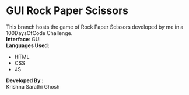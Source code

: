 # GUI Rock Paper Scissors
This branch hosts the game of Rock Paper Scissors developed by me in a 100DaysOfCode Challenge. <br>
**Interface**: GUI<br>
**Languages Used:**
<ul>
  <li>HTML</li>
  <li>CSS</li>
  <li>JS</li>
</ul>

**Developed By :**<br>
Krishna Sarathi Ghosh
